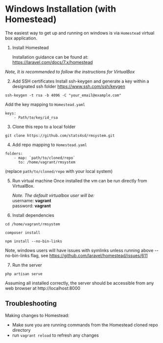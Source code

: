 # Windows Installation (with Homestead)

The easiest way to get up and running on windows is via `Homestead` virtual box application.

1. Install Homestead

    Installation guidance can be found at:
    https://laravel.com/docs/7.x/homestead

_Note, It is recommended to follow the instructions for VirtualBox_

2. Add SSH certificates
   Install ssh-keygen and generate a key within a designated ssh folder
   https://www.ssh.com/ssh/keygen

```
ssh-keygen -t rsa -b 4096 -C "your_email@example.com"
```

Add the key mapping to `Homestead.yaml`

```
keys:
    - Path/to/key/id_rsa
```

3. Clone this repo to a local folder

```
git clone https://github.com/stats4sd/rmsystem.git
```

4. Add repo mapping to `Homestead.yaml`

```
folders:
    - map: `path/to/cloned/repo`
      to: /home/vagrant/rmsystem
```

(replace `path/to/cloned/repo` with your local system)

5. Run virtual machine
   Once installed the vm can be run directly from VirtualBox.

    _Note. The default virtualbox user will be:_  
     username: **vagrant**  
     password: **vagrant**

6. Install dependencies

```
cd /home/vagrant/rmsystem
```

```
composer install
```

```
npm install --no-bin-links
```

Note, windows users will have issues with symlinks unless running above --no-bin-links flag, see https://github.com/laravel/homestead/issues/611

7. Run the server

```
php artisan serve
```

Assuming all installed correctly, the server should be accessible from any web browser at http://localhost:8000

## Troubleshooting

Making changes to Homestead:

-   Make sure you are running commands from the Homestead cloned repo directory
-   run `vagrant reload` to refresh any changes
